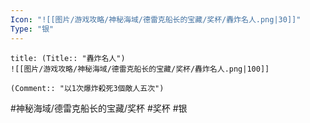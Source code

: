 ```yaml
---
Icon: "![[图片/游戏攻略/神秘海域/德雷克船长的宝藏/奖杯/轟炸名人.png|30]]"
Type: "银"
---
```

```ad-common-silver-trophy
title: (Title:: "轟炸名人")
![[图片/游戏攻略/神秘海域/德雷克船长的宝藏/奖杯/轟炸名人.png|100]]

(Comment:: "以1次爆炸殺死3個敵人五次")
```

#神秘海域/德雷克船长的宝藏/奖杯 #奖杯 #银
